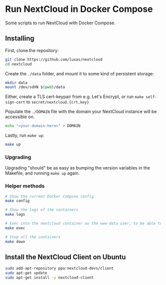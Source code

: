 # Run NextCloud in Docker Compose

Some scripts to run NextCloud with Docker Compose.

## Installing

First, clone the repository:

```bash
git clone https://github.com/luxas/nextcloud
cd nextcloud
```

Create the `./data` folder, and mount it to some kind of persistent storage:

```bash
mkdir data
mount /dev/sdXN $(pwd)/data
```

Either, create a TLS cert-keypair from e.g. Let's Encrypt, or run `make self-sign-cert` to `secret/nextcloud.{crt,key}`

Populate the `./DOMAIN` file with the domain your NextCloud instance will be accessible on.

```bash
echo "<your-domain-here>" > DOMAIN
```

Lastly, run `make up`:

```bash
make up
```

### Upgrading

Upgrading "should" be as easy as bumping the version variables in the Makefile, and running `make up` again.

### Helper methods

```bash
# Show the current Docker Compose config
make config

# Show the logs of the containers
make logs

# Exec into the nextcloud container as the www-data user, to be able to run occ commands
make exec

# Stop all the containers
make down
```

## Install the NextCloud Client on Ubuntu

```bash
sudo add-apt-repository ppa:nextcloud-devs/client
sudo apt-get update
sudo apt-get install -y nextcloud-client
```
